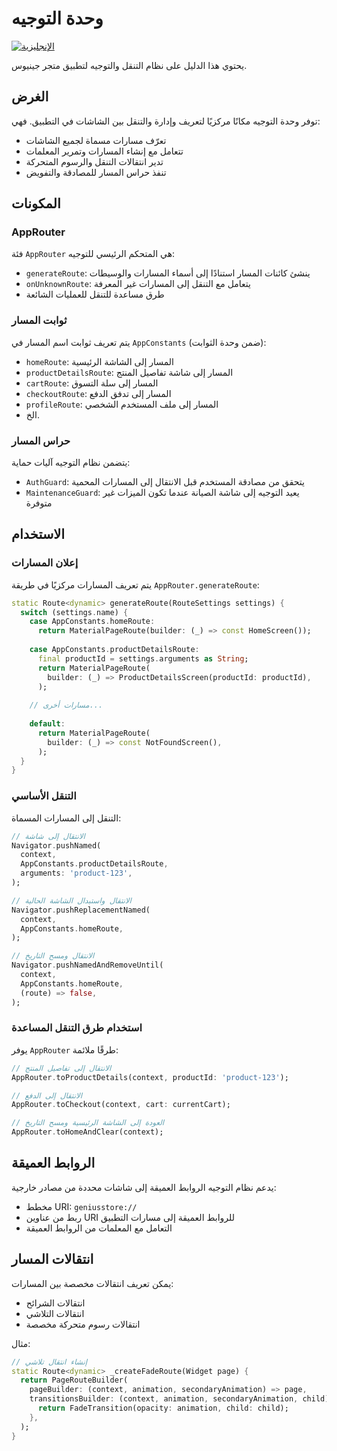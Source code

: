 # وحدة التوجيه

[![الإنجليزية](https://img.shields.io/badge/Language-English-blueviolet?style=for-the-badge)](README.md)

يحتوي هذا الدليل على نظام التنقل والتوجيه لتطبيق متجر جينيوس.

## الغرض

توفر وحدة التوجيه مكانًا مركزيًا لتعريف وإدارة والتنقل بين الشاشات في التطبيق. فهي:

- تعرّف مسارات مسماة لجميع الشاشات
- تتعامل مع إنشاء المسارات وتمرير المعلمات
- تدير انتقالات التنقل والرسوم المتحركة
- تنفذ حراس المسار للمصادقة والتفويض

## المكونات

### AppRouter

فئة `AppRouter` هي المتحكم الرئيسي للتوجيه:

- `generateRoute`: ينشئ كائنات المسار استنادًا إلى أسماء المسارات والوسيطات
- `onUnknownRoute`: يتعامل مع التنقل إلى المسارات غير المعرفة
- طرق مساعدة للتنقل للعمليات الشائعة

### ثوابت المسار

يتم تعريف ثوابت اسم المسار في `AppConstants` (ضمن وحدة الثوابت):

- `homeRoute`: المسار إلى الشاشة الرئيسية
- `productDetailsRoute`: المسار إلى شاشة تفاصيل المنتج
- `cartRoute`: المسار إلى سلة التسوق
- `checkoutRoute`: المسار إلى تدفق الدفع
- `profileRoute`: المسار إلى ملف المستخدم الشخصي
- الخ.

### حراس المسار

يتضمن نظام التوجيه آليات حماية:

- `AuthGuard`: يتحقق من مصادقة المستخدم قبل الانتقال إلى المسارات المحمية
- `MaintenanceGuard`: يعيد التوجيه إلى شاشة الصيانة عندما تكون الميزات غير متوفرة

## الاستخدام

### إعلان المسارات

يتم تعريف المسارات مركزيًا في طريقة `AppRouter.generateRoute`:

```dart
static Route<dynamic> generateRoute(RouteSettings settings) {
  switch (settings.name) {
    case AppConstants.homeRoute:
      return MaterialPageRoute(builder: (_) => const HomeScreen());
      
    case AppConstants.productDetailsRoute:
      final productId = settings.arguments as String;
      return MaterialPageRoute(
        builder: (_) => ProductDetailsScreen(productId: productId),
      );
      
    // مسارات أخرى...
      
    default:
      return MaterialPageRoute(
        builder: (_) => const NotFoundScreen(),
      );
  }
}
```

### التنقل الأساسي

التنقل إلى المسارات المسماة:

```dart
// الانتقال إلى شاشة
Navigator.pushNamed(
  context, 
  AppConstants.productDetailsRoute,
  arguments: 'product-123',
);

// الانتقال واستبدال الشاشة الحالية
Navigator.pushReplacementNamed(
  context,
  AppConstants.homeRoute,
);

// الانتقال ومسح التاريخ
Navigator.pushNamedAndRemoveUntil(
  context,
  AppConstants.homeRoute,
  (route) => false,
);
```

### استخدام طرق التنقل المساعدة

يوفر `AppRouter` طرقًا ملائمة:

```dart
// الانتقال إلى تفاصيل المنتج
AppRouter.toProductDetails(context, productId: 'product-123');

// الانتقال إلى الدفع
AppRouter.toCheckout(context, cart: currentCart);

// العودة إلى الشاشة الرئيسية ومسح التاريخ
AppRouter.toHomeAndClear(context);
```

## الروابط العميقة

يدعم نظام التوجيه الروابط العميقة إلى شاشات محددة من مصادر خارجية:

- مخطط URI: `geniusstore://`
- ربط من عناوين URI للروابط العميقة إلى مسارات التطبيق
- التعامل مع المعلمات من الروابط العميقة

## انتقالات المسار

يمكن تعريف انتقالات مخصصة بين المسارات:

- انتقالات الشرائح
- انتقالات التلاشي
- انتقالات رسوم متحركة مخصصة

مثال:

```dart
// إنشاء انتقال تلاشي
static Route<dynamic> _createFadeRoute(Widget page) {
  return PageRouteBuilder(
    pageBuilder: (context, animation, secondaryAnimation) => page,
    transitionsBuilder: (context, animation, secondaryAnimation, child) {
      return FadeTransition(opacity: animation, child: child);
    },
  );
}
```
